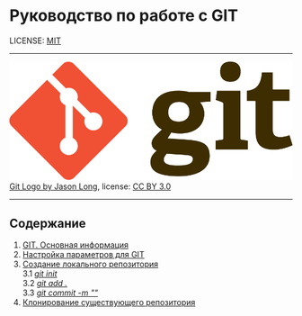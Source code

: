 # **Руководство по работе с GIT**

LICENSE: [MIT](./license.md)

---

![GIT-Logo](./Git-Logo-2Color.png)
[Git Logo by Jason Long](https://git-scm.com/downloads/logos), license: [CC BY 3.0](https://creativecommons.org/licenses/by/3.0/)

---
## Содержание
1. [GIT. Основная информация](./1.md)
2. [Настройка параметров для GIT](./2.md)
3. [Создание локального репозитория](./3.md)   
   3.1 [*git init*](./3.1.md)   
   3.2 [*git add .*](./3.1.md)   
   3.3 [*git commit -m ""*](./3.1.md)  
4. [Клонирование существующего репозитория](4.md)